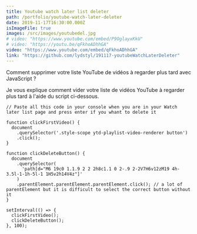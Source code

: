 ```yaml
---
title: Youtube watch later list deleter
path: /portfolio/youtube-watch-later-deleter
date: 2019-11-17T16:30:00.000Z
isImageFile: true
images: /src/images/youtubedel.jpg
# video: "https://www.youtube.com/embed/P9OglayxKkU"
# video: "https://youtu.be/qFkhoADhhGA"
video: "https://www.youtube.com/embed/qFkhoADhhGA"
link: "https://github.com/lydstyl/191117-youtubeWatchLaterDeleter"
---
```


Comment supprimer votre liste YouTube de vidéos à regarder plus tard avec JavaScript ?

Je vous explique comment vider votre liste de vidéos YouTube à regarder plus tard à l'aide du script ci-dessous.

```
// Paste all this code in your console when you are in your Watch later list page and press enter if you whant to delete it

function clickFirstVideo() {
  document
    .querySelector('.style-scope ytd-playlist-video-renderer button')
    .click();
}

function clickDeleteButton() {
  document
    .querySelector(
      'path[d="M6 19c0 1.1.9 2 2 2h8c1.1 0 2-.9 2-2V7H6v12zM19 4h-3.5l-1-1h-5l-1 1H5v2h14V4z"]'
    )
    .parentElement.parentElement.parentElement.click(); // a lot of parentElement but it is difficult to select the correct button without it
}

setInterval(() => {
  clickFirstVideo();
  clickDeleteButton();
}, 100);
```
